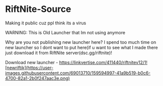 # RiftNite-Source
Making it public cuz ppl think its a virus

WARNING: This is Old Launcher that Im not using anymore

Why are you not publishing new launcher here?
I spend too much time on new launcher so I dont want to put here(if u want to see what I made there just download it from RiftNite server(dsc.gg/riftnite)!

Download new launcher - https://linkvertise.com/411440/riftnitev12/1![newriftik](https://user-images.githubusercontent.com/69013710/159594997-41a9b519-b0c6-4700-82a1-2b0f247aac3e.png)
